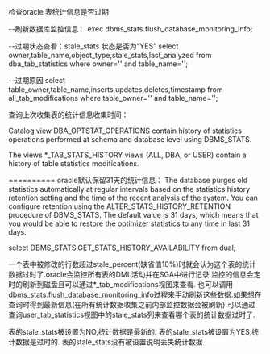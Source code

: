 

检查oracle 表统计信息是否过期

--刷新数据库监控信息：
exec dbms_stats.flush_database_monitoring_info;

--过期状态查看：stale_stats 状态是否为“YES”
select owner,table_name,object_type,stale_stats,last_analyzed 
from dba_tab_statistics
where owner=''
and table_name='';

--过期原因
select table_owner,table_name,inserts,updates,deletes,timestamp 
from all_tab_modifications
where table_owner=''
and table_name='';


查询上次收集表的统计信息收集时间：

Catalog view DBA_OPTSTAT_OPERATIONS contain history of statistics operations performed at schema and database level using DBMS_STATS.

The views *_TAB_STATS_HISTORY views (ALL, DBA, or USER) contain a history of table statistics modifications.

==========
oracle默认保留31天的统计信息：
The database purges old statistics automatically at regular intervals based on the statistics history retention setting and the time of the recent analysis of the system. You can configure retention using the ALTER_STATS_HISTORY_RETENTION procedure of DBMS_STATS. The default value is 31 days, which means that you would be able to restore the optimizer statistics to any time in last 31 days.

select DBMS_STATS.GET_STATS_HISTORY_AVAILABILITY from dual;


一个表中被修改的行数超过stale_percent(缺省值10%)时就会认为这个表的统计数据过时了.oracle会监控所有表的DML活动并在SGA中进行记录.监控的信息会定时的刷新到磁盘且可以通过*_tab_modifications视图来查看.
也可以调用dbms_stats.flush_database_monitoring_info过程来手动刷新这些数据.如果想在查询时得到最新信息(在所有统计数据收集之前内部监控数据会被刷新).可以通过查询user_tab_statistics视图中的stale_stats列来查看哪个表的统计数据过时了.

表的stale_stats被设置为NO,统计数据是最新的.
表的stale_stats被设置为YES,统计数据是过时的.
表的stale_stats没有被设置说明丢失统计数据.



